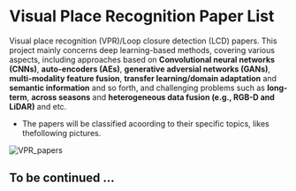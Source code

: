 # Visual Place Recognition Paper List
Visual place recognition (VPR)/Loop closure detection (LCD) papers. This project mainly concerns deep learning-based methods, covering various aspects, including approaches based on **Convolutional neural networks (CNNs)**, **auto-encoders (AEs)**, **generative adversial networks (GANs)**, **multi-modality feature fusion**, **transfer learning/domain adaptation** and **semantic information** and so forth, and challenging problems such as **long-term**, **across seasons** and **heterogeneous data fusion (e.g., RGB-D and LiDAR)** and etc.

- The papers will be classified acoording to their specific topics, likes thefollowing pictures.

![VPR_papers](https://github.com/zxw1992/Place-Recognition-Paper-List/blob/master/figures/pr_papers.png)

## To be continued ...
